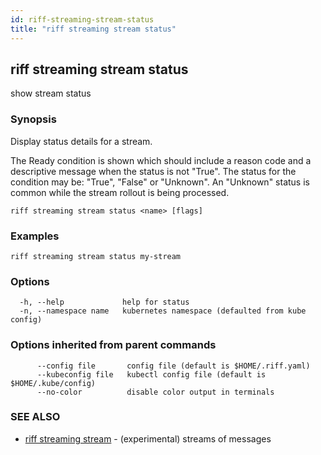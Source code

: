 ```yaml
---
id: riff-streaming-stream-status
title: "riff streaming stream status"
---
```

## riff streaming stream status

show stream status

### Synopsis

Display status details for a stream.

The Ready condition is shown which should include a reason code and a
descriptive message when the status is not "True". The status for the condition
may be: "True", "False" or "Unknown". An "Unknown" status is common while the
stream rollout is being processed.

```
riff streaming stream status <name> [flags]
```

### Examples

```
riff streaming stream status my-stream
```

### Options

```
  -h, --help             help for status
  -n, --namespace name   kubernetes namespace (defaulted from kube config)
```

### Options inherited from parent commands

```
      --config file       config file (default is $HOME/.riff.yaml)
      --kubeconfig file   kubectl config file (default is $HOME/.kube/config)
      --no-color          disable color output in terminals
```

### SEE ALSO

* [riff streaming stream](riff_streaming_stream.md)	 - (experimental) streams of messages

